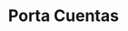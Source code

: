 ---
title: 'Porta Cuentas'
slug: 'portacuentas'
category: 'restauracion'
description: 'Descripción detallada del producto 1.'
keywords: ['producto 1', 'adhesivos']
image: '/img/categorias/mockup.webp'
alt: 'Imagen del producto 1'
navigation: true
type: 'producto'
---